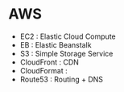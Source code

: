 # AWS

* EC2 : Elastic Cloud Compute
* EB : Elastic Beanstalk
* S3 : Simple Storage Service
* CloudFront : CDN
* CloudFormat : 
* Route53 : Routing + DNS

